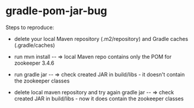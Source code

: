 # gradle-pom-jar-bug

Steps to reproduce:
- delete your local Maven repository (.m2/repository) and Gradle caches (.gradle/caches)
- run mvn install
-- => local Maven repo contains only the POM for zookeeper 3.4.6
- run gradle jar
-- => check created JAR in build/libs - it doesn't contain the zookeeper classes

- delete local maven repository and try again gradle jar
-- => check created JAR in build/libs - now it does contain the zookeeper classes
